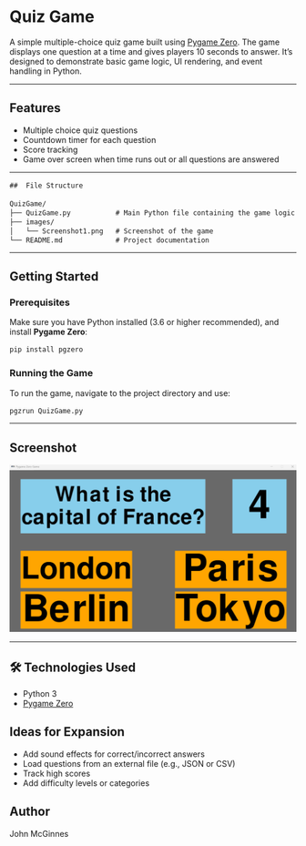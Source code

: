 
#  Quiz Game

A simple multiple-choice quiz game built using [Pygame Zero](https://pygame-zero.readthedocs.io/en/stable/). The game displays one question at a time and gives players 10 seconds to answer. It’s designed to demonstrate basic game logic, UI rendering, and event handling in Python.

---

##  Features

- Multiple choice quiz questions
- Countdown timer for each question
- Score tracking
- Game over screen when time runs out or all questions are answered

---
```
##  File Structure

QuizGame/
├── QuizGame.py           # Main Python file containing the game logic
├── images/
│   └── Screenshot1.png   # Screenshot of the game
└── README.md             # Project documentation

```
---

##  Getting Started

### Prerequisites

Make sure you have Python installed (3.6 or higher recommended), and install **Pygame Zero**:

```bash
pip install pgzero
````

### Running the Game

To run the game, navigate to the project directory and use:

```bash
pgzrun QuizGame.py
```

---

##  Screenshot

![Game Screenshot](images/Screenshot1.png)

---

## 🛠 Technologies Used

* Python 3
* [Pygame Zero](https://pygame-zero.readthedocs.io/)


##  Ideas for Expansion

* Add sound effects for correct/incorrect answers
* Load questions from an external file (e.g., JSON or CSV)
* Track high scores
* Add difficulty levels or categories


##  Author

John McGinnes
